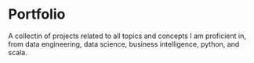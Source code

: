 # Portfolio
 A collectin of projects related to all topics and concepts I am proficient in, from data engineering, data science, business intelligence, python, and scala.
